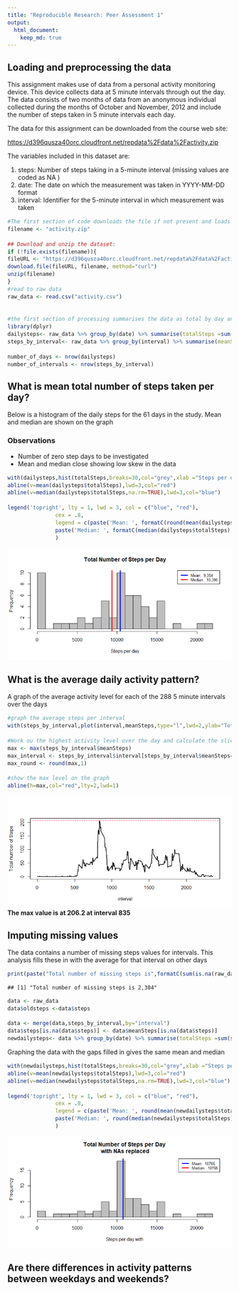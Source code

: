 ```yaml
---
title: "Reproducible Research: Peer Assessment 1"
output: 
  html_document:
    keep_md: true
---
```



## Loading and preprocessing the data

This assignment makes use of data from a personal activity monitoring device. This device collects data at 5 minute intervals through out the day. The data consists of two months of data from an anonymous individual collected during the months of October and November, 2012 and include the number of steps taken in 5 minute intervals each day.

The data for this assignment can be downloaded from the course web site:

https://d396qusza40orc.cloudfront.net/repdata%2Fdata%2Factivity.zip


The variables included in this dataset are:

1. steps: Number of steps taking in a 5-minute interval (missing values are coded as NA )
1. date: The date on which the measurement was taken in YYYY-MM-DD format
1. interval: Identifier for the 5-minute interval in which measurement was taken




```r
#The first section of code downloads the file if not present and loads the data into raw data
filename <- "activity.zip"

## Download and unzip the dataset:
if (!file.exists(filename)){
fileURL <- "https://d396qusza40orc.cloudfront.net/repdata%2Fdata%2Factivity.zip"
download.file(fileURL, filename, method="curl")
unzip(filename)
}
#read to raw data
raw_data <- read.csv("activity.csv")


#the first section of processing summarises the data as total by day and average for each interval over the day
library(dplyr)
dailysteps<- raw_data %>% group_by(date) %>% summarise(totalSteps =sum(steps,na.rm=TRUE))  
steps_by_interval<- raw_data %>% group_by(interval) %>% summarise(meanSteps =mean(steps,na.rm=TRUE))  

number_of_days <- nrow(dailysteps)
number_of_intervals <- nrow(steps_by_interval)
```


## What is mean total number of steps taken per day?
Below is a histogram of the daily steps for the 61 days in the study. Mean and median are shown on the graph

### Observations

* Number of zero step days to be investigated
* Mean and median close showing low skew in the data



```r
with(dailysteps,hist(totalSteps,breaks=30,col="grey",xlab ="Steps per day",main="Total Number of Steps per Day"))
abline(v=mean(dailysteps$totalSteps),lwd=3,col="red")
abline(v=median(dailysteps$totalSteps,na.rm=TRUE),lwd=3,col="blue")

legend('topright', lty = 1, lwd = 3, col = c("blue", "red"),
               cex = .8, 
               legend = c(paste('Mean: ', formatC(round(mean(dailysteps$totalSteps),0),big.mark = ",")),
               paste('Median: ', formatC(median(dailysteps$totalSteps),big.mark = ",")))
               )
```

![](PA1_template_files/figure-html/plot1-1.png)<!-- -->

## What is the average daily activity pattern?

A graph of the average activity level for each of the 288 5 minute intervals over the days



```r
#graph the average steps per interval
with(steps_by_interval,plot(interval,meanSteps,type="l",lwd=2,ylab="Total number of Steps"))

#Work ou the highest activity level over the day and calculate the slice
max <- max(steps_by_interval$meanSteps)
max_interval <- steps_by_interval$interval[steps_by_interval$meanSteps==max]
max_round <- round(max,1)

#show the max level on the graph
abline(h=max,col="red",lty=2,lwd=1)
```

![](PA1_template_files/figure-html/plot2-1.png)<!-- -->
<br>**The max value is at 206.2 at interval 835**


## Imputing missing values
The data contains a number of missing steps values for intervals. This analysis fills these in with the average for that interval on other days


```r
print(paste("Total number of missing steps is",formatC(sum(is.na(raw_data$steps)),big.mark=",")))
```

```
## [1] "Total number of missing steps is 2,304"
```

```r
data <- raw_data
data$oldsteps <-data$steps

data <- merge(data,steps_by_interval,by="interval")
data$steps[is.na(data$steps)] <- data$meanSteps[is.na(data$steps)]
newdailysteps<- data %>% group_by(date) %>% summarise(totalSteps =sum(steps,na.rm=TRUE))  
```

Graphing the data with the gaps filled in gives the same mean and median



```r
with(newdailysteps,hist(totalSteps,breaks=30,col="grey",xlab ="Steps per day with ",main="Total Number of Steps per Day \nwith NAs replaced"))
abline(v=mean(newdailysteps$totalSteps),lwd=3,col="red")
abline(v=median(newdailysteps$totalSteps,na.rm=TRUE),lwd=3,col="blue")

legend('topright', lty = 1, lwd = 3, col = c("blue", "red"),
               cex = .8, 
               legend = c(paste('Mean: ', round(mean(newdailysteps$totalSteps),0)),
               paste('Median: ', round(median(newdailysteps$totalSteps),0)))
               )
```

![](PA1_template_files/figure-html/plot3-1.png)<!-- -->






## Are there differences in activity patterns between weekdays and weekends?
